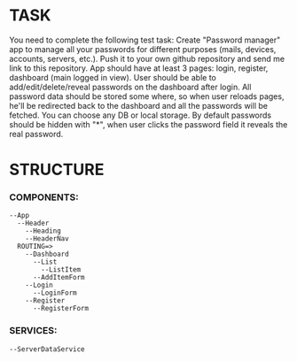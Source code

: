# TASK

You need to complete the following test task:
Create "Password manager" app to manage all your passwords for different purposes (mails, devices, accounts, servers, etc.).
Push it to your own github repository and send me link to this repository.
App should have at least 3 pages: login, register, dashboard (main logged in view).
User should be able to add/edit/delete/reveal passwords on the dashboard after login.
All password data should be stored some where, so when user reloads pages, he'll be redirected back to the dashboard and all the passwords will be fetched.
You can choose any DB or local storage.
By default passwords should be hidden with "\*", when user clicks the password field it reveals the real password.

# STRUCTURE

### COMPONENTS:

```
--App
  --Header
    --Heading
    --HeaderNav
  ROUTING=>
    --Dashboard
      --List
        --ListItem
      --AddItemForm
    --Login
      --LoginForm
    --Register
      --RegisterForm
```

### SERVICES:

```
--ServerDataService
```
